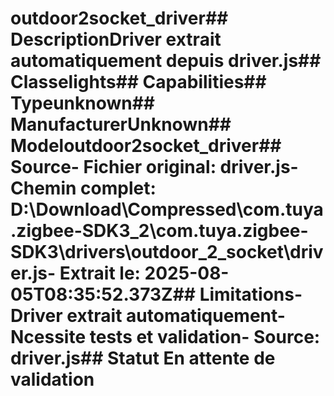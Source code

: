 # outdoor2socket_driver##  DescriptionDriver extrait automatiquement depuis driver.js##  Classelights##  Capabilities##  Typeunknown##  ManufacturerUnknown##  Modeloutdoor2socket_driver##  Source- **Fichier original**: driver.js- **Chemin complet**: D:\Download\Compressed\com.tuya.zigbee-SDK3_2\com.tuya.zigbee-SDK3\drivers\outdoor_2_socket\driver.js- **Extrait le**: 2025-08-05T08:35:52.373Z##  Limitations- Driver extrait automatiquement- Ncessite tests et validation- Source: driver.js##  Statut En attente de validation